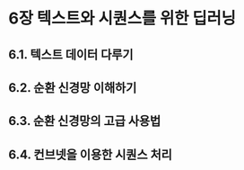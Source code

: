 # 6장 텍스트와 시퀀스를 위한 딥러닝


## 6.1. 텍스트 데이터 다루기

## 6.2. 순환 신경망 이해하기

## 6.3. 순환 신경망의 고급 사용법

## 6.4. 컨브넷을 이용한 시퀀스 처리
